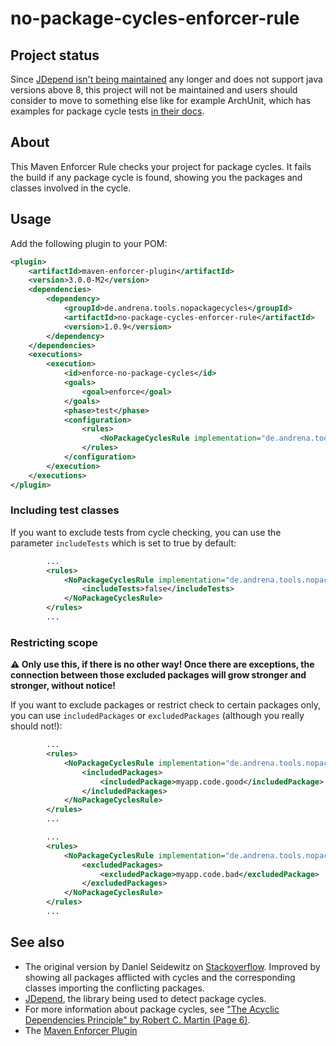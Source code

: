 # no-package-cycles-enforcer-rule

## Project status

Since [JDepend isn't being maintained](https://github.com/clarkware/jdepend/issues/21) any longer and does not support
java versions above 8, this project will not be maintained and users should consider to move to something else like for
example ArchUnit, which has examples for package cycle tests
[in their docs](https://www.archunit.org/userguide/html/000_Index.html#_slices).

## About

This Maven Enforcer Rule checks your project for package cycles. It fails the build if any package cycle is found, showing you the packages and classes involved in the cycle.

## Usage

Add the following plugin to your POM:

```xml
<plugin>
    <artifactId>maven-enforcer-plugin</artifactId>
    <version>3.0.0-M2</version>
    <dependencies>
        <dependency>
            <groupId>de.andrena.tools.nopackagecycles</groupId>
            <artifactId>no-package-cycles-enforcer-rule</artifactId>
            <version>1.0.9</version>
        </dependency>
    </dependencies>
    <executions>
        <execution>
            <id>enforce-no-package-cycles</id>
            <goals>
                <goal>enforce</goal>
            </goals>
            <phase>test</phase>
            <configuration>
                <rules>
                    <NoPackageCyclesRule implementation="de.andrena.tools.nopackagecycles.NoPackageCyclesRule" />
                </rules>
            </configuration>
        </execution>
    </executions>
</plugin>
```

### Including test classes

If you want to exclude tests from cycle checking, you can use the parameter `includeTests` which is set to true by default:
```xml
        ...
        <rules>
            <NoPackageCyclesRule implementation="de.andrena.tools.nopackagecycles.NoPackageCyclesRule">
                <includeTests>false</includeTests>
            </NoPackageCyclesRule>
        </rules>
        ...
```

### Restricting scope

**:warning: Only use this, if there is no other way! Once there are exceptions, the connection between those excluded packages
will grow stronger and stronger, without notice!**

If you want to exclude packages or restrict check to certain packages only, you can use `includedPackages` or `excludedPackages` (although you really should not!):

```xml
        ...
        <rules>
            <NoPackageCyclesRule implementation="de.andrena.tools.nopackagecycles.NoPackageCyclesRule">
                <includedPackages>
                    <includedPackage>myapp.code.good</includedPackage>
                </includedPackages>
            </NoPackageCyclesRule>
        </rules>
        ...
```

```xml
        ...
        <rules>
            <NoPackageCyclesRule implementation="de.andrena.tools.nopackagecycles.NoPackageCyclesRule">
                <excludedPackages>
                    <excludedPackage>myapp.code.bad</excludedPackage>
                </excludedPackages>
            </NoPackageCyclesRule>
        </rules>
        ...
```

## See also

* The original version by Daniel Seidewitz on [Stackoverflow](http://stackoverflow.com/questions/3416547/maven-jdepend-fail-build-with-cycles). Improved by showing all packages afflicted with cycles and the corresponding classes importing the conflicting packages.
* [JDepend](https://github.com/clarkware/jdepend), the library being used to detect package cycles.
* For more information about package cycles, see ["The Acyclic Dependencies Principle" by Robert C. Martin (Page 6)](http://www.objectmentor.com/resources/articles/granularity.pdf). 
* The [Maven Enforcer Plugin](https://maven.apache.org/enforcer/maven-enforcer-plugin/)
